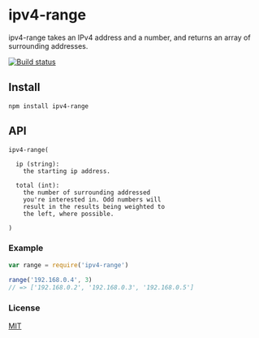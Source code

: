 # ipv4-range
ipv4-range takes an IPv4 address and a number, and returns an array of surrounding addresses.

[![Build status](https://travis-ci.org/michaelrhodes/ipv4-range.png?branch=master)](https://travis-ci.org/michaelrhodes/ipv4-range)

## Install
```
npm install ipv4-range
```

## API
``` 
ipv4-range(

  ip (string):
    the starting ip address.

  total (int):
    the number of surrounding addressed
    you're interested in. Odd numbers will
    result in the results being weighted to
    the left, where possible. 

)
```

### Example
``` js
var range = require('ipv4-range')

range('192.168.0.4', 3)
// => ['192.168.0.2', '192.168.0.3', '192.168.0.5'] 
```

### License
[MIT](http://opensource.org/licenses/MIT)
